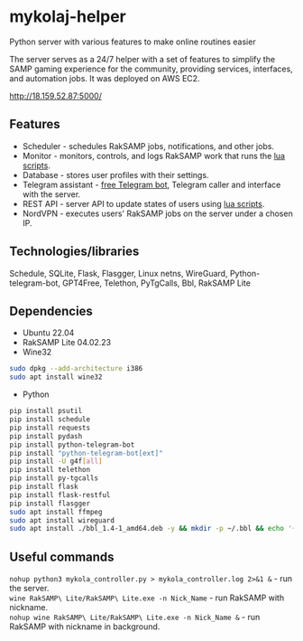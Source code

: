 # mykolaj-helper
Python server with various features to make online routines easier

The server serves as a 24/7 helper with a set of features to simplify the SAMP gaming experience for the community, providing services, interfaces, and automation jobs. It was deployed on AWS EC2.

http://18.159.52.87:5000/

## Features
- Scheduler - schedules RakSAMP jobs, notifications, and other jobs.
- Monitor - monitors, controls, and logs RakSAMP work that runs the [lua scripts](https://github.com/44sides/lua-collection-samp/tree/main/RakSAMP).
- Database - stores user profiles with their settings.
- Telegram assistant - [free Telegram bot](https://github.com/44sides/free-group-telegram-bot), Telegram caller and interface with the server.
- REST API - server API to update states of users using [lua scripts](https://github.com/44sides/lua-collection-samp/tree/main/SAMP/moonloader).
- NordVPN - executes users' RakSAMP jobs on the server under a chosen IP.

## Technologies/libraries 
Schedule, SQLite, Flask, Flasgger, Linux netns, WireGuard, Python-telegram-bot, GPT4Free, Telethon, PyTgCalls, Bbl, RakSAMP Lite

## Dependencies
- Ubuntu 22.04
- RakSAMP Lite 04.02.23
- Wine32
```bash
sudo dpkg --add-architecture i386
sudo apt install wine32
```
- Python
```bash
pip install psutil
pip install schedule
pip install requests
pip install pydash
pip install python-telegram-bot
pip install "python-telegram-bot[ext]"
pip install -U g4f[all]
pip install telethon
pip install py-tgcalls
pip install flask
pip install flask-restful
pip install flasgger
sudo apt install ffmpeg
sudo apt install wireguard
sudo apt install ./bbl_1.4-1_amd64.deb -y && mkdir -p ~/.bbl && echo '{ "translation": "ubio", "randomlyShow": "verse" }' > ~/.bbl/config.json
```

## Useful commands
`nohup python3 mykola_controller.py > mykola_controller.log 2>&1 &` - run the server. <br />
`wine RakSAMP\ Lite/RakSAMP\ Lite.exe -n Nick_Name` - run RakSAMP with nickname. <br />
`nohup wine RakSAMP\ Lite/RakSAMP\ Lite.exe -n Nick_Name &` - run RakSAMP with nickname in background. <br />
